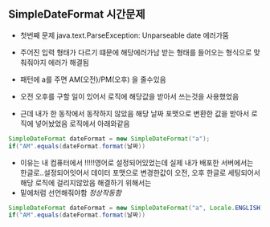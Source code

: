 ## SimpleDateFormat 시간문제
- 첫번째 문제   java.text.ParseException: Unparseable date 에러가뚬
 - 주어진 입력 형태가 다르기 떄문에 해당에러가남 받는 형태를 들어오는 형식으로 맞춰줘야지 에러가 해결됨

- 패턴에 a를 주면 AM(오전)/PM(오후) 을 줄수있음 
- 오전 오후를 구할 일이 있어서 로직에 해당값을 받아서 쓰는것을 사용했었음 
- 근데 내가 한 동작에서 동작하지 않았음 해당 날짜 포맷으로 변환한 값을 받아서 로직에 넣어놨었음 로직에서 아래와같음
~~~ java
SimpleDateFormat dateFormat = new SimpleDateFormat("a");
if("AM".equals(dateFormat.format(날짜))
~~~
- 이유는 내 컴퓨터에서 !!!!!영어로 설정되어있었는데 실제 내가 배포한 서버에서는 한글로..설정되어잇어서 데이터 포맷으로 변경한값이 오전, 오후 한글로 세팅되어서
해당 로직에 걸리지않았음 해결하기 위해서는
- 밑에처럼 선언해줘야함 *정상작동함*
~~~ java
SimpleDateFormat dateFormat = new SimpleDateFormat("a", Locale.ENGLISH);
if("AM".equals(dateFormat.format(날짜))
~~~
